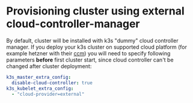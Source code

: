 # Provisioning cluster using external cloud-controller-manager
By default, cluster will be installed with k3s "dummy" cloud controller manager. If you deploy your k3s cluster on supported cloud platform (for example hetzner with their [ccm](https://github.com/hetznercloud/hcloud-cloud-controller-manager)) you will need to specify following parameters **before** first cluster start, since cloud controller can't be changed after cluster deployment:

```yaml
k3s_master_extra_config:
  disable-cloud-controller: true
k3s_kubelet_extra_config:
  - "cloud-provider=external"
```
